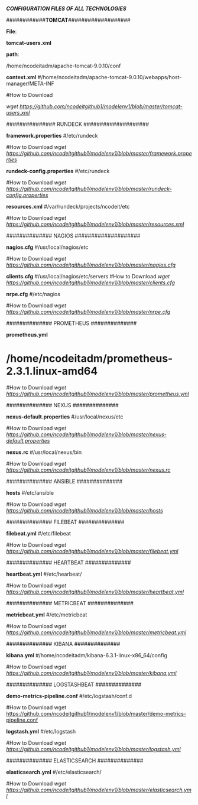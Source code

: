 
_**CONFIGURATION FILES OF ALL TECHNOLOGIES**_

############**TOMCAT**###################


**File**:

  **tomcat-users.xml**

**path**:

  /home/ncodeitadm/apache-tomcat-9.0.10/conf

**context.xml**
#/home/ncodeitadm/apache-tomcat-9.0.10/webapps/host-manager/META-INF

#How to Download


_wget https://github.com/ncodeitgithub1/modelenv1/blob/master/tomcat-users.xml_



############### RUNDECK ####################

**framework.properties**
#/etc/rundeck

#How to Download
_wget https://github.com/ncodeitgithub1/modelenv1/blob/master/framework.properties_

**rundeck-config.properties**
#/etc/rundeck

#How to Download
_wget https://github.com/ncodeitgithub1/modelenv1/blob/master/rundeck-config.properties_


**resources.xml** 
#/var/rundeck/projects/ncodeit/etc

#How to Download
_wget https://github.com/ncodeitgithub1/modelenv1/blob/master/resources.xml_



############## NAGIOS ####################

**nagios.cfg** 
#/usr/local/nagios/etc

#How to Download
_wget https://github.com/ncodeitgithub1/modelenv1/blob/master/nagios.cfg_ 

**clients.cfg** 
#/usr/local/nagios/etc/servers
#How to Download
_wget https://github.com/ncodeitgithub1/modelenv1/blob/master/clients.cfg_ 


**nrpe.cfg** 
#/etc/nagios

#How to Download
_wget https://github.com/ncodeitgithub1/modelenv1/blob/master/nrpe.cfg_ 

############## PROMETHEUS ##############

**prometheus.yml**
# /home/ncodeitadm/prometheus-2.3.1.linux-amd64

#How to Download
_wget https://github.com/ncodeitgithub1/modelenv1/blob/master/prometheus.yml_

############## NEXUS ##############

**nexus-default.properties**
#/usr/local/nexus/etc

#How to Download
_wget https://github.com/ncodeitgithub1/modelenv1/blob/master/nexus-default.properties_

**nexus.rc**
#/usr/local/nexus/bin

#How to Download
_wget https://github.com/ncodeitgithub1/modelenv1/blob/master/nexus.rc_ 

############## ANSIBLE ##############

**hosts**
#/etc/ansible

#How to Download
_wget https://github.com/ncodeitgithub1/modelenv1/blob/master/hosts_

############## FILEBEAT ##############

**filebeat.yml** 
#/etc/filebeat

#How to Download
_wget https://github.com/ncodeitgithub1/modelenv1/blob/master/filebeat.yml_

############## HEARTBEAT ##############

**heartbeat.yml**
#/etc/hearbeat/

#How to Download
_wget https://github.com/ncodeitgithub1/modelenv1/blob/master/heartbeat.yml_

############## METRICBEAT ##############

**metricbeat.yml**
#/etc/metricbeat

#How to Download
_wget https://github.com/ncodeitgithub1/modelenv1/blob/master/metricbeat.yml_

############## KIBANA ##############

**kibana.yml**
#/home/ncodeitadm/kibana-6.3.1-linux-x86_64/config 

#How to Download
_wget https://github.com/ncodeitgithub1/modelenv1/blob/master/kibana.yml_

############## LOGSTASHBEAT ##############

**demo-metrics-pipeline.conf** 
#/etc/logstash/conf.d

#How to Download
wget https://github.com/ncodeitgithub1/modelenv1/blob/master/demo-metrics-pipeline.conf

**logstash.yml**
#/etc/logstash 

#How to Download
_wget https://github.com/ncodeitgithub1/modelenv1/blob/master/logstash.yml_

############## ELASTICSEARCH ##############

**elasticsearch.yml** 
#/etc/elasticsearch/

#How to Download
_wget https://github.com/ncodeitgithub1/modelenv1/blob/master/elasticsearch.yml_
